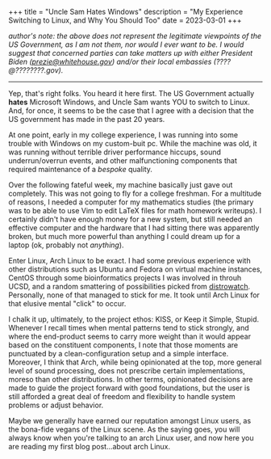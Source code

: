 +++
title = "Uncle Sam Hates Windows"
description = "My Experience Switching to Linux, and Why You Should Too"
date = 2023-03-01
+++

_author's note: the above does not represent the legitimate viewpoints of the US
Government, as I am not them, nor would I ever want to be. I would suggest that
concerned parties can take matters up with either President Biden
(prezie@whitehouse.gov) and/or their local embassies (????@????????.gov)._

<hr>

<p>

Yep, that's right folks. You heard it here first. The US Government actually
**hates** Microsoft Windows, and Uncle Sam wants YOU to switch to Linux. And, for once, it
seems to be the case that I agree with a decision that the US government has made
in the past 20 years.

At one point, early in my college experience, I was running into some trouble
with Windows on my custom-buit pc. While the machine was old, it was running
without terrible driver performance hiccups, sound underrun/overrun events, and
other malfunctioning components that required maintenance of a _bespoke_
quality.

Over the following fateful week, my machine basically just gave
out completely. This was not going to fly for a college freshman. For a
multitude of reasons, I needed a computer for my mathematics studies (the
primary was to be able to use Vim to edit LaTeX files for math homework
writeups). I certainly didn't have enough money for a new system, but still
needed an effective computer and the hardware that I had sitting there was
apparently broken, but much more powerful than anything I could dream up for a
laptop (ok, probably not _anything_).

Enter Linux, Arch Linux to be exact. I had some previous experience with other
distributions such as Ubuntu and Fedora on virtual machine instances, CentOS
through some bioinformatics projects I was involved in throuh UCSD, and a random
smattering of possibilities picked from [distrowatch](https://distrowatch.com).
Personally, none of that managed to stick for me. It took until Arch Linux for
that elusive mental "click" to occur.

I chalk it up, ultimately, to the project ethos: KISS, or Keep it Simple,
Stupid. Whenever I recall times when mental patterns tend to stick
strongly, and where the end-product seems to carry more weight than it would
appear based on the constituent components, I note that those moments are
punctuated by a clean-configuration setup and a simple interface. Moreover, I
think that Arch, while being opinionated at the top, more general level of sound
processing, does not prescribe certain implementations, moreso than other
distributions. In other terms, opinionated decisions are made to guide the
project forward with good foundations, but the user is still afforded a great
deal of freedom and flexibility to handle system problems or adjust behavior.

Maybe we generally have earned our reputation amongst Linux users, as the
bona-fide vegans of the Linux scene. As the saying goes, you will always know
when you're talking to an arch Linux user, and now here you are reading my first
blog post...about arch Linux.
